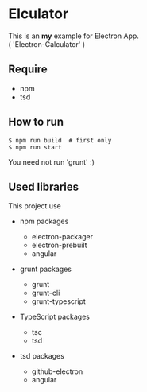 # Elculator

This is an __my__ example for Electron App.  
( 'Electron-Calculator' )

## Require

- npm
- tsd

## How to run

```
$ npm run build  # first only
$ npm run start
```

You need not run 'grunt' :)

## Used libraries

This project use

+ npm packages
  - electron-packager
  - electron-prebuilt
  - angular

+ grunt packages
  - grunt
  - grunt-cli
  - grunt-typescript

+ TypeScript packages
  - tsc
  - tsd

+ tsd packages
  - github-electron
  - angular
